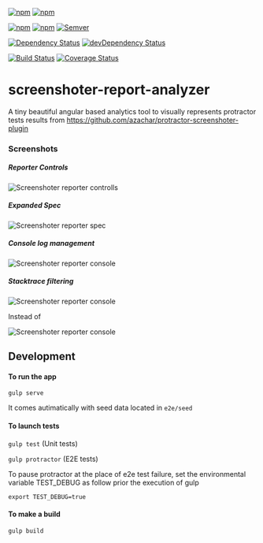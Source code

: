 [![npm](https://img.shields.io/npm/dm/screenshoter-report-analyzer.svg?style=flat-square)](https://www.npmjs.com/package/screenshoter-report-analyzer)
[![npm](https://img.shields.io/npm/dt/screenshoter-report-analyzer.svg?style=flat-square)](https://www.npmjs.com/package/screenshoter-report-analyzer)

[![npm](https://img.shields.io/npm/v/screenshoter-report-analyzer.svg?style=flat-square)](https://www.npmjs.com/package/screenshoter-report-analyzer)
[![npm](https://img.shields.io/npm/l/screenshoter-report-analyzer.svg?style=flat-square)](https://www.npmjs.com/package/screenshoter-report-analyzer)
[![Semver](http://img.shields.io/SemVer/2.0.0.png)](http://semver.org/spec/v2.0.0.html)

[![Dependency Status](https://david-dm.org/azachar/screenshoter-report-analyzer.svg)](https://david-dm.org/azachar/screenshoter-report-analyzer)
[![devDependency Status](https://david-dm.org/azachar/screenshoter-report-analyzer/dev-status.svg)](https://david-dm.org/azachar/screenshoter-report-analyzer#info=devDependencies)

[![Build Status](https://travis-ci.org/azachar/screenshoter-report-analyzer.svg?branch=master)](https://travis-ci.org/azachar/screenshoter-report-analyzer)
[![Coverage Status](https://img.shields.io/codecov/c/github/azachar/screenshoter-report-analyzer.svg?style=flat-square)](http://codecov.io/github/azachar/screenshoter-report-analyzer?branch=master)

# screenshoter-report-analyzer

A tiny beautiful angular based analytics tool to visually represents protractor tests results from
https://github.com/azachar/protractor-screenshoter-plugin

### Screenshots
##### Reporter Controls
![Screenshoter reporter controlls](screenshots/screenshot1.png)

#####  Expanded Spec
![Screenshoter reporter spec](screenshots/screenshot2.png)

#####  Console log management
![Screenshoter reporter console](screenshots/screenshot3.png)

#####  Stacktrace filtering
![Screenshoter reporter console](screenshots/screenshot5.png)

Instead of

![Screenshoter reporter console](screenshots/screenshot5b.png)

## Development

#### To run the app

``gulp serve``

It comes autimatically with seed data located in ``e2e/seed``

#### To launch tests

``gulp test``  (Unit tests)

``gulp protractor`` (E2E tests)

To pause protractor at the place of e2e test failure, set the environmental variable TEST_DEBUG as follow prior the execution of gulp 

``export TEST_DEBUG=true``

#### To make a build

``gulp build``
